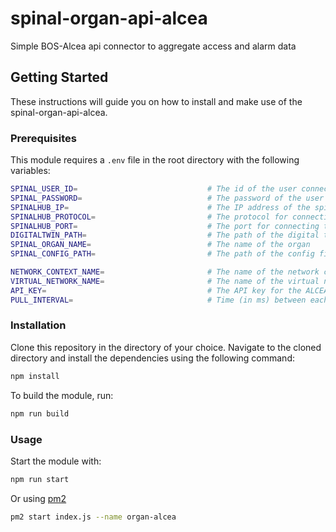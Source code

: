 # spinal-organ-api-alcea
Simple BOS-Alcea api connector to aggregate access and alarm data

## Getting Started

These instructions will guide you on how to install and make use of the spinal-organ-api-alcea.

### Prerequisites

This module requires a `.env` file in the root directory with the following variables:

```bash
SPINAL_USER_ID=                             # The id of the user connecting to the spinalhub
SPINAL_PASSWORD=                            # The password of the user connecting to the spinalhub
SPINALHUB_IP=                               # The IP address of the spinalhub
SPINALHUB_PROTOCOL=                         # The protocol for connecting to the spinalhub (http or https)
SPINALHUB_PORT=                             # The port for connecting to the spinalhub
DIGITALTWIN_PATH=                           # The path of the digital twin in the spinalhub
SPINAL_ORGAN_NAME=                          # The name of the organ
SPINAL_CONFIG_PATH=                         # The path of the config file in the spinalhub exemple : /etc/Organs/alcea

NETWORK_CONTEXT_NAME=                       # The name of the network context to be created
VIRTUAL_NETWORK_NAME=                       # The name of the virtual network to be created
API_KEY=                                    # The API key for the ALCEA API
PULL_INTERVAL=                              # Time (in ms) between each update of data


```


### Installation

Clone this repository in the directory of your choice. Navigate to the cloned directory and install the dependencies using the following command:
    
```bash
npm install
```

To build the module, run:

```bash
npm run build
```

### Usage

Start the module with:

```bash
npm run start
```

Or using [pm2](https://pm2.keymetrics.io/docs/usage/quick-start/)
```bash
pm2 start index.js --name organ-alcea
```